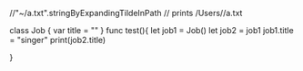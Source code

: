 //"~/a.txt".stringByExpandingTildeInPath // prints /Users/<your user>/a.txt

class Job {
    var title = ""
}
func test(){
    let job1 = Job()
    let job2 = job1
    job1.title = "singer"
    print(job2.title)
    
}
